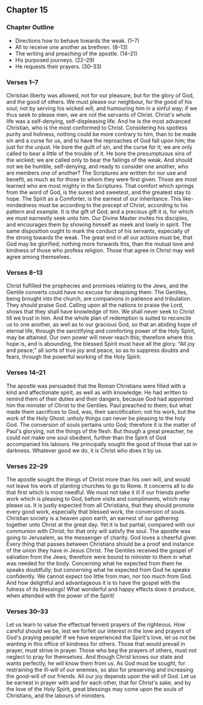## Chapter 15

### Chapter Outline

- Directions how to behave towards the weak. (1–7)
- All to receive one another as brethren. (8–13)
- The writing and preaching of the apostle. (14–21)
- His purposed journeys. (22–29)
- He requests their prayers. (30–33)

### Verses 1–7

Christian liberty was allowed, not for our pleasure, but for the glory of God, and the good of others. We must please our neighbour, for the good of his soul; not by serving his wicked will, and humouring him in a sinful way; if we thus seek to please men, we are not the servants of Christ. Christ's whole life was a self-denying, self-displeasing life. And he is the most advanced Christian, who is the most conformed to Christ. Considering his spotless purity and holiness, nothing could be more contrary to him, than to be made sin and a curse for us, and to have the reproaches of God fall upon him; the just for the unjust. He bore the guilt of sin, and the curse for it; we are only called to bear a little of the trouble of it. He bore the presumptuous sins of the wicked; we are called only to bear the failings of the weak. And should not we be humble, self-denying, and ready to consider one another, who are members one of another? The Scriptures are written for our use and benefit, as much as for those to whom they were first given. Those are most learned who are most mighty in the Scriptures. That comfort which springs from the word of God, is the surest and sweetest, and the greatest stay to hope. The Spirit as a Comforter, is the earnest of our inheritance. This like-mindedness must be according to the precept of Christ, according to his pattern and example. It is the gift of God; and a precious gift it is, for which we must earnestly seek unto him. Our Divine Master invites his disciples, and encourages them by showing himself as meek and lowly in spirit. The same disposition ought to mark the conduct of his servants, especially of the strong towards the weak. The great end in all our actions must be, that God may be glorified; nothing more forwards this, than the mutual love and kindness of those who profess religion. Those that agree in Christ may well agree among themselves.

### Verses 8–13

Christ fulfilled the prophecies and promises relating to the Jews, and the Gentile converts could have no excuse for despising them. The Gentiles, being brought into the church, are companions in patience and tribulation. They should praise God. Calling upon all the nations to praise the Lord, shows that they shall have knowledge of him. We shall never seek to Christ till we trust in him. And the whole plan of redemption is suited to reconcile us to one another, as well as to our gracious God, so that an abiding hope of eternal life, through the sanctifying and comforting power of the Holy Spirit, may be attained. Our own power will never reach this; therefore where this hope is, and is abounding, the blessed Spirit must have all the glory. “All joy and peace;” all sorts of true joy and peace, so as to suppress doubts and fears, through the powerful working of the Holy Spirit.

### Verses 14–21

The apostle was persuaded that the Roman Christians were filled with a kind and affectionate spirit, as well as with knowledge. He had written to remind them of their duties and their dangers, because God had appointed him the minister of Christ to the Gentiles. Paul preached to them; but what made them sacrifices to God, was, their sanctification; not his work, but the work of the Holy Ghost: unholy things can never be pleasing to the holy God. The conversion of souls pertains unto God; therefore it is the matter of Paul's glorying, not the things of the flesh. But though a great preacher, he could not make one soul obedient, further than the Spirit of God accompanied his labours. He principally sought the good of those that sat in darkness. Whatever good we do, it is Christ who does it by us.

### Verses 22–29

The apostle sought the things of Christ more than his own will, and would not leave his work of planting churches to go to Rome. It concerns all to do that first which is most needful. We must not take it ill if our friends prefer work which is pleasing to God, before visits and compliments, which may please us. It is justly expected from all Christians, that they should promote every good work, especially that blessed work, the conversion of souls. Christian society is a heaven upon earth, an earnest of our gathering together unto Christ at the great day. Yet it is but partial, compared with our communion with Christ; for that only will satisfy the soul. The apostle was going to Jerusalem, as the messenger of charity. God loves a cheerful giver. Every thing that passes between Christians should be a proof and instance of the union they have in Jesus Christ. The Gentiles received the gospel of salvation from the Jews; therefore were bound to minister to them in what was needed for the body. Concerning what he expected from them he speaks doubtfully; but concerning what he expected from God he speaks confidently. We cannot expect too little from man, nor too much from God. And how delightful and advantageous it is to have the gospel with the fulness of its blessings! What wonderful and happy effects does it produce, when attended with the power of the Spirit!

### Verses 30–33

Let us learn to value the effectual fervent prayers of the righteous. How careful should we be, lest we forfeit our interest in the love and prayers of God's praying people! If we have experienced the Spirit's love, let us not be wanting in this office of kindness for others. Those that would prevail in prayer, must strive in prayer. Those who beg the prayers of others, must not neglect to pray for themselves. And though Christ knows our state and wants perfectly, he will know them from us. As God must be sought, for restraining the ill-will of our enemies, so also for preserving and increasing the good-will of our friends. All our joy depends upon the will of God. Let us be earnest in prayer with and for each other, that for Christ's sake, and by the love of the Holy Spirit, great blessings may come upon the souls of Christians, and the labours of ministers.

